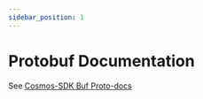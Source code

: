 ```yaml
---
sidebar_position: 1
---
```


# Protobuf Documentation

See [Cosmos-SDK Buf Proto-docs](https://buf.build/cosmos/cosmos-sdk/docs/main)
